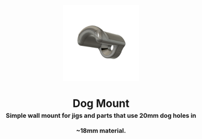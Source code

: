 <!-- 2024-03-06 -->

<p align="center">
  <img src="../../plans/dog-mount/wireframe0.png" width="40%"/>
</p>
<h1 align="center">
  Dog Mount
  <br>
  <sup><sub><sup>Simple wall mount for jigs and parts that use 20mm dog holes in ~18mm material.<sup></sub>
</h1>
